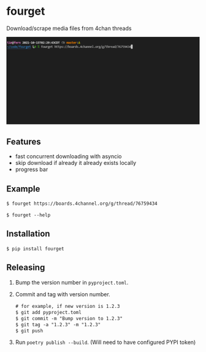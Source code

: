 # fourget

Download/scrape media files from 4chan threads

![Demo](https://raw.githubusercontent.com/t-mart/fourget/master/docs/demo.gif)

## Features

- fast concurrent downloading with asyncio
- skip download if already it already exists locally
- progress bar

## Example

```shell
$ fourget https://boards.4channel.org/g/thread/76759434
```

```shell
$ fourget --help
```

## Installation

```shell
$ pip install fourget
```

## Releasing

1. Bump the version number in `pyproject.toml`.
2. Commit and tag with version number.

   ```shell
   # for example, if new version is 1.2.3
   $ git add pyproject.toml
   $ git commit -m "Bump version to 1.2.3"
   $ git tag -a "1.2.3" -m "1.2.3"
   $ git push
   ```

3. Run `poetry publish --build`. (Will need to have configured PYPI token)
